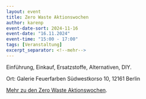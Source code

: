 ```yaml
---
layout: event
title: Zero Waste Aktionswochen
author: karenp
event-date-sort: 2024-11-16
event-date: "16.11.2024"
event-time: "15:00 - 17:00"
tags: [Veranstaltung]
excerpt_separator: <!--mehr-->
---
```


Einführung, Einkauf, Ersatzstoffe, Alternativen, DIY.<!--mehr-->

Ort: Galerie Feuerfarben
Südwestkorso 10, 12161 Berlin

[Mehr zu den Zero Waste Aktionswochen](https://www.zerowaste-aktionswochen.de/de).

